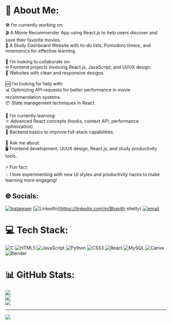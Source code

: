 # 💫 About Me:
🛠 I’m currently working on:<br>🎬 A Movie Recommender App using React.js to help users discover and save their favorite movies.<br>📅 A Study Dashboard Website with to-do lists, Pomodoro timers, and mnemonics for effective learning.<br><br>🤝 I’m looking to collaborate on:<br>🌐 Frontend projects involving React.js, JavaScript, and UI/UX design.<br>🎨 Websites with clean and responsive designs.<br><br>🆘 I’m looking for help with:<br>📊 Optimizing API requests for better performance in movie recommendation systems.<br>📦 State management techniques in React.<br><br>🌱 I’m currently learning:<br>⚛️ Advanced React concepts (hooks, context API, performance optimization).<br>🔌 Backend basics to improve full-stack capabilities.<br><br>💬 Ask me about:<br>🖥 Frontend development, UI/UX design, React.js, and study productivity tools.<br><br>⚡ Fun fact:<br>💡 I love experimenting with new UI styles and productivity hacks to make learning more engaging!


## 🌐 Socials:
[![Instagram](https://img.shields.io/badge/Instagram-%23E4405F.svg?logo=Instagram&logoColor=white)](https://instagram.com/bhavithshetty_) [![LinkedIn](https://img.shields.io/badge/LinkedIn-%230077B5.svg?logo=linkedin&logoColor=white)](https://linkedin.com/in/Bhavith shetty) [![email](https://img.shields.io/badge/Email-D14836?logo=gmail&logoColor=white)](mailto:bhavithshetty2203@gmail.com) 

# 💻 Tech Stack:
![C](https://img.shields.io/badge/c-%2300599C.svg?style=for-the-badge&logo=c&logoColor=white) ![HTML5](https://img.shields.io/badge/html5-%23E34F26.svg?style=for-the-badge&logo=html5&logoColor=white) ![JavaScript](https://img.shields.io/badge/javascript-%23323330.svg?style=for-the-badge&logo=javascript&logoColor=%23F7DF1E) ![Python](https://img.shields.io/badge/python-3670A0?style=for-the-badge&logo=python&logoColor=ffdd54) ![CSS3](https://img.shields.io/badge/css3-%231572B6.svg?style=for-the-badge&logo=css3&logoColor=white) ![React](https://img.shields.io/badge/react-%2320232a.svg?style=for-the-badge&logo=react&logoColor=%2361DAFB) ![MySQL](https://img.shields.io/badge/mysql-4479A1.svg?style=for-the-badge&logo=mysql&logoColor=white) ![Canva](https://img.shields.io/badge/Canva-%2300C4CC.svg?style=for-the-badge&logo=Canva&logoColor=white) ![Blender](https://img.shields.io/badge/blender-%23F5792A.svg?style=for-the-badge&logo=blender&logoColor=white)
# 📊 GitHub Stats:
![](https://github-readme-stats.vercel.app/api?username=Bhavithshetty22&theme=dark&hide_border=true&include_all_commits=true&count_private=false)<br/>
![](https://nirzak-streak-stats.vercel.app/?user=Bhavithshetty22&theme=dark&hide_border=true)<br/>
![](https://github-readme-stats.vercel.app/api/top-langs/?username=Bhavithshetty22&theme=dark&hide_border=true&include_all_commits=true&count_private=false&layout=compact)

---
[![](https://visitcount.itsvg.in/api?id=Bhavithshetty22&icon=1&color=0)](https://visitcount.itsvg.in)

<!-- Proudly created with GPRM ( https://gprm.itsvg.in ) -->
